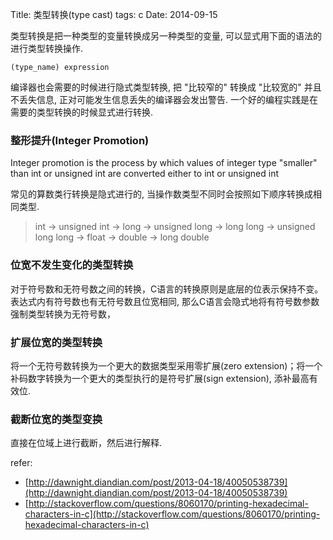 Title: 类型转换(type cast)
tags: c
Date: 2014-09-15

类型转换是把一种类型的变量转换成另一种类型的变量, 可以显式用下面的语法的进行类型转换操作.

    (type_name) expression

编译器也会需要的时候进行隐式类型转换, 把 "比较窄的" 转换成 "比较宽的" 并且不丢失信息, 正对可能发生信息丢失的编译器会发出警告. 一个好的编程实践是在需要的类型转换的时候显式进行转换. 

### 整形提升(Integer Promotion)

Integer promotion is the process by which values of integer type "smaller" than int or unsigned int are converted either to int or unsigned int

常见的算数类行转换是隐式进行的, 当操作数类型不同时会按照如下顺序转换成相同类型.

> int -> unsigned int -> long -> unsigned long -> long long -> unsigned long long -> float -> double -> long double

### 位宽不发生变化的类型转换

对于符号数和无符号数之间的转换，C语言的转换原则是底层的位表示保持不变。表达式内有符号数也有无符号数且位宽相同, 那么C语言会隐式地将有符号数参数强制类型转换为无符号数，

### 扩展位宽的类型转换

将一个无符号数转换为一个更大的数据类型采用零扩展(zero extension)；将一个补码数字转换为一个更大的类型执行的是符号扩展(sign extension), 添补最高有效位.

### 截断位宽的类型变换

直接在位域上进行截断，然后进行解释.

refer:

- [http://dawnight.diandian.com/post/2013-04-18/40050538739](http://dawnight.diandian.com/post/2013-04-18/40050538739)
- [http://stackoverflow.com/questions/8060170/printing-hexadecimal-characters-in-c](http://stackoverflow.com/questions/8060170/printing-hexadecimal-characters-in-c)
